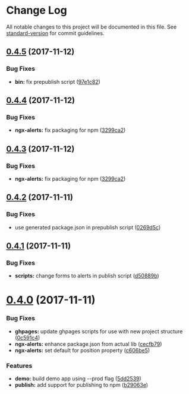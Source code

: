 # Change Log

All notable changes to this project will be documented in this file. See [standard-version](https://github.com/conventional-changelog/standard-version) for commit guidelines.

<a name="0.4.5"></a>
## [0.4.5](https://github.com/ngx-plus/ngx-alerts/compare/v0.4.4...v0.4.5) (2017-11-12)


### Bug Fixes

* **bin:** fix prepublish script ([97e1c82](https://github.com/ngx-plus/ngx-alerts/commit/97e1c82))



<a name="0.4.4"></a>
## [0.4.4](https://github.com/ngx-plus/ngx-alerts/compare/v0.4.2...v0.4.4) (2017-11-12)


### Bug Fixes

* **ngx-alerts:** fix packaging for npm ([3299ca2](https://github.com/ngx-plus/ngx-alerts/commit/3299ca2))



<a name="0.4.3"></a>
## [0.4.3](https://github.com/ngx-plus/ngx-alerts/compare/v0.4.2...v0.4.3) (2017-11-12)


### Bug Fixes

* **ngx-alerts:** fix packaging for npm ([3299ca2](https://github.com/ngx-plus/ngx-alerts/commit/3299ca2))



<a name="0.4.2"></a>
## [0.4.2](https://github.com/ngx-plus/ngx-alerts/compare/v0.4.1...v0.4.2) (2017-11-11)


### Bug Fixes

* use generated package.json in prepublish script ([0269d5c](https://github.com/ngx-plus/ngx-alerts/commit/0269d5c))



<a name="0.4.1"></a>
## [0.4.1](https://github.com/ngx-plus/ngx-alerts/compare/v0.4.0...v0.4.1) (2017-11-11)


### Bug Fixes

* **scripts:** change forms to alerts in publish script ([d50889b](https://github.com/ngx-plus/ngx-alerts/commit/d50889b))



<a name="0.4.0"></a>
# [0.4.0](https://github.com/ngx-plus/ngx-alerts/compare/v0.2.0...v0.4.0) (2017-11-11)


### Bug Fixes

* **ghpages:** update ghpages scripts for use with new project structure ([0c591c4](https://github.com/ngx-plus/ngx-alerts/commit/0c591c4))
* **ngx-alerts:** enhance package.json from actual lib ([cecfb79](https://github.com/ngx-plus/ngx-alerts/commit/cecfb79))
* **ngx-alerts:** set default for position property ([c606be5](https://github.com/ngx-plus/ngx-alerts/commit/c606be5))


### Features

* **demo:** build demo app using --prod flag ([5dd2539](https://github.com/ngx-plus/ngx-alerts/commit/5dd2539))
* **publish:** add support for publishing to npm ([b29063e](https://github.com/ngx-plus/ngx-alerts/commit/b29063e))
